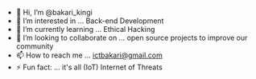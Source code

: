 - 👋 Hi, I’m @bakari_kingi
- 👀 I’m interested in ... Back-end Development
- 🌱 I’m currently learning ... Ethical Hacking
- 💞️ I’m looking to collaborate on ... open source projects to improve our community
- 📫 How to reach me ... ictbakari@gmail.com
- ⚡ Fun fact: ... it's all (IoT) Internet of Threats

<!---
ict-bakari/ict-bakari is a ✨ special ✨ repository because its `README.md` (this file) appears on your GitHub profile.
You can click the Preview link to take a look at your changes.
--->
